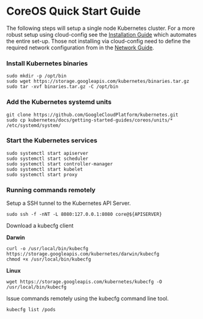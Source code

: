 # CoreOS Quick Start Guide

The following steps will setup a single node Kubernetes cluster. For a more robust setup using cloud-config see the 
[Installation Guide](coreos_cloud_config.md) which automates the entire set-up. Those not installing via cloud-config 
need to define the required network configuration from in the [Network Guide](networking.md).

### Install Kubernetes binaries

```
sudo mkdir -p /opt/bin
sudo wget https://storage.googleapis.com/kubernetes/binaries.tar.gz
sudo tar -xvf binaries.tar.gz -C /opt/bin
```

### Add the Kubernetes systemd units

```
git clone https://github.com/GoogleCloudPlatform/kubernetes.git
sudo cp kubernetes/docs/getting-started-guides/coreos/units/* /etc/systemd/system/
```

### Start the Kubernetes services

```
sudo systemctl start apiserver
sudo systemctl start scheduler
sudo systemctl start controller-manager
sudo systemctl start kubelet
sudo systemctl start proxy
```

### Running commands remotely

Setup a SSH tunnel to the Kubernetes API Server.

```
sudo ssh -f -nNT -L 8080:127.0.0.1:8080 core@${APISERVER}
```

Download a kubecfg client

**Darwin**

```
curl -o /usr/local/bin/kubecfg https://storage.googleapis.com/kubernetes/darwin/kubecfg
chmod +x /usr/local/bin/kubecfg
```

**Linux**

```
wget https://storage.googleapis.com/kubernetes/kubecfg -O /usr/local/bin/kubecfg
```

Issue commands remotely using the kubecfg command line tool.

```
kubecfg list /pods
```

